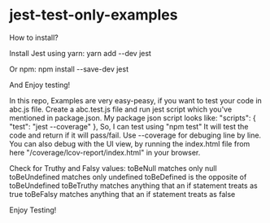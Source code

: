 # jest-test-only-examples

How to install?

Install Jest using yarn:
yarn add --dev jest

Or npm:
npm install --save-dev jest

And Enjoy testing!

In this repo, Examples are very easy-peasy, if you want to test your code in abc.js file. Create a abc.test.js file and run jest script which you've mentioned in package.json. My package json script looks like: 
"scripts": {
    "test": "jest --coverage"
  },
 So, I can test using "npm test" It will test the code and return if it will pass/fail. Use --coverage for debuging line by line.
 You can also debug with the UI view, by running the index.html file from here "/coverage/lcov-report/index.html" in your browser.


Check for Truthy and Falsy values: 
toBeNull matches only null
toBeUndefined matches only undefined
toBeDefined is the opposite of toBeUndefined
toBeTruthy matches anything that an if statement treats as true
toBeFalsy matches anything that an if statement treats as false

Enjoy Testing! 

